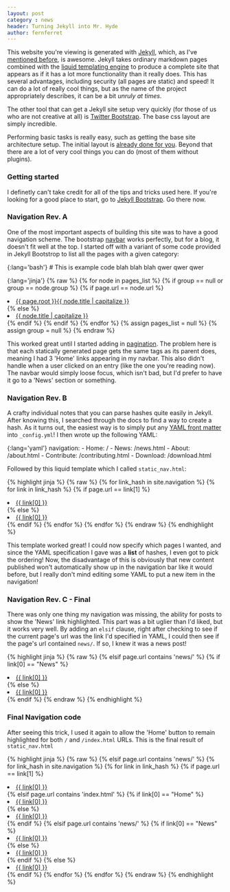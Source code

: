 ```yaml
---
layout: post
category : news
header: Turning Jekyll into Mr. Hyde
author: fernferret
---
```


This website you're viewing is generated with [Jekyll](https://github.com/mojombo/jekyll), which, as I've [mentioned before](/news/multiverse-blog.html), is awesome. Jekyll takes ordinary markdown pages combined with the [liquid templating engine](https://github.com/shopify/liquid/wiki/liquid-for-designers) to produce a complete site that appears as if it has a lot more functionality than it really does. This has several advantages, including security (all pages are static) and speed! It can do a lot of really cool things, but as the name of the project appropriately describes, it can be a bit _unruly at times_.

The other tool that can get a Jekyll site setup very quickly (for those of us who are not creative at all) is [Twitter Bootstrap](http://twitter.github.com/bootstrap/). The base css layout are simply incredible.

Performing basic tasks is really easy, such as getting the base site architecture setup. The initial layout is [already done for you](https://github.com/mojombo/jekyll/wiki/Usage). Beyond that there are a lot of very cool things you can do (most of them without plugins).

### Getting started
I definetly can't take credit for all of the tips and tricks used here. If you're looking for a good place to start, go to [Jekyll Bootstrap](http://jekyllbootstrap.com/). Go there now.

### Navigation Rev. A
One of the most important aspects of building this site was to have a good navigation scheme. The bootstrap [navbar](http://twitter.github.com/bootstrap/components.html#navbar) works perfectly, but for a blog, it doesn't fit well at the top. I started off with a variant of some code provided in Jekyll Bootstrop to list all the pages with a given category:

{:lang='bash'}
    # This is example code
    blah blah blah
    qwer qwer qwer

{:lang='jinja'}
    {% raw %}
    {% for node in pages_list %}
      {% if group == null or group == node.group %}
      	{% if page.url == node.url %}
      	<li class="active"><a href="{{ node.url }}">{{ page.root }}{{ node.title | capitalize }}</a></li>
      	{% else %}
      	<li><a href="{{ node.url }}">{{ node.title | capitalize }}</a></li>
      	{% endif %}
      {% endif %}
    {% endfor %}
    {% assign pages_list = null %}
    {% assign group = null %}
    {% endraw %}

This worked great until I started adding in [pagination](). The problem here is that each statically generated page gets the same tags as its parent does, meaning I had 3 'Home' links appearing in my navbar. This also didn't handle when a user clicked on an entry (like the one you're reading now). The navbar would simply loose focus, which isn't bad, but I'd prefer to have it go to a 'News' section or something.

### Navigation Rev. B

A crafty individual notes that you can parse hashes quite easily in Jekyll. After knowing this, I searched through the docs to find a way to create a hash. As it turns out, the easiest way is to simply put any [YAML front matter](https://github.com/mojombo/jekyll/wiki/yaml-front-matter) into `_config.yml`! I then wrote up the following YAML:

{:lang='yaml'}
    navigation:
      - Home: /
      - News: /news.html
      - About: /about.html
      - Contribute: /contributing.html
      - Download: /download.html

Followed by this liquid template which I called `static_nav.html`:

{% highlight jinja %}
{% raw %}
{% for link_hash in site.navigation %}
  {% for link in link_hash %}
    {% if page.url == link[1] %}
  	<li class="active"><a href="{{ link[1] }}">{{ link[0] }}</a></li>
  	{% else %}
  	<li><a href="{{ link[1] }}">{{ link[0] }}</a></li>
  	{% endif %}
  {% endfor %}
{% endfor %}
{% endraw %}
{% endhighlight %}

This template worked great! I could now specify which pages I wanted, and since the YAML specification I gave was a **list** of hashes, I even got to pick the ordering! Now, the disadvantage of this is obviously that new content published won't automatically show up in the navigation bar like it would before, but I really don't mind editing some YAML to put a new item in the navigation!

### Navigation Rev. C - Final
There was only one thing my navigation was missing, the ability for posts to show the 'News' link highlighted. This part was a bit uglier than I'd liked, but it works very well. By adding an `elsif` clause, right after checking to see if the current page's url was the link I'd specified in YAML, I could then see if the page's url contained `news/`. If so, I knew it was a news post!

{% highlight jinja %}
{% raw %}
{% elsif page.url contains 'news/' %}
	{% if link[0] == "News" %}
	  <li class="active"><a href="{{ link[1] }}">{{ link[0] }}</a></li>
	{% else %}
	  <li><a href="{{ link[1] }}">{{ link[0] }}</a></li>
	{% endif %}
{% endraw %}
{% endhighlight %}

### Final Navigation code
After seeing this trick, I used it again to allow the 'Home' button to remain highlighted for both `/` and `/index.html` URLs. This is the final result of `static_nav.html`

{% highlight jinja %}
{% raw %}
{% elsif page.url contains 'news/' %}
{% for link_hash in site.navigation %}
  {% for link in link_hash %}
    {% if page.url == link[1] %}
  	<li class="active"><a href="{{ link[1] }}">{{ link[0] }}</a></li>
  	{% elsif page.url contains 'index.html' %}
    	{% if link[0] == "Home" %}
    	  <li class="active"><a href="{{ link[1] }}">{{ link[0] }}</a></li>
    	{% else %}
    	  <li><a href="{{ link[1] }}">{{ link[0] }}</a></li>
    	{% endif %}
  	{% elsif page.url contains 'news/' %}
    	{% if link[0] == "News" %}
    	  <li class="active"><a href="{{ link[1] }}">{{ link[0] }}</a></li>
    	{% else %}
    	  <li><a href="{{ link[1] }}">{{ link[0] }}</a></li>
    	{% endif %}
  	{% else %}
  	<li><a href="{{ link[1] }}">{{ link[0] }}</a></li>
  	{% endif %}
  {% endfor %}
{% endfor %}
{% endraw %}
{% endhighlight %}